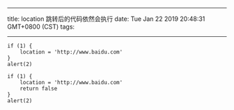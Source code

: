 
---
title: location 跳转后的代码依然会执行
date: Tue Jan 22 2019 20:48:31 GMT+0800 (CST)
tags:

---

```
if (1) {
    location = 'http://www.baidu.com'
}
alert(2)
```
```
if (1) {
    location = 'http://www.baidu.com'
    return false
}
alert(2)
```
